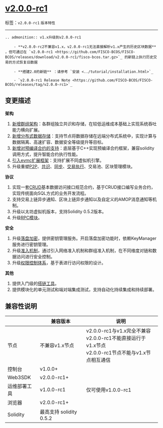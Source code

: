 # [v2.0.0-rc1](https://github.com/FISCO-BCOS/FISCO-BCOS/releases/tag/v2.0.0-rc1)

标签：``v2.0.0-rc1`` ``版本特性`` 

---

```eval_rst
.. admonition:: v1.x升级到v2.0.0-rc1

    - **v2.0.0-rc2不兼容v1.x，v2.0.0-rc1无法直接解析v1.x产生的历史区块数据** ，但可通过在 `v2.0.0-rc1 <https://github.com/FISCO-BCOS/FISCO-BCOS/releases/download/v2.0.0-rc1/fisco-bcos.tar.gz>`_ 的新链上执行历史交易的方式恢复旧数据

    - **搭建2.0的新链** ：请参考 `安装 <../tutorial/installation.html>`_

    - `v2.0.0-rc1 Release Note <https://github.com/FISCO-BCOS/FISCO-BCOS/releases/tag/v2.0.0-rc1>`_
```

## 变更描述

**架构**

1. [新增群组架构](../design/architecture/group.md)：各群组独立共识和存储，在较低运维成本基础上实现系统吞吐能力横向扩展。
2. [新增分布式数据存储](../design/storage/storage.md)：支持节点将数据存储在远端分布式系统中，实现计算与数据隔离、高速扩容、数据安全等级提升等目标。
3. [新增对预编译合约的支持](../design/virtual_machine/precompiled.md)：底层基于C++实现预编译合约框架，兼容solidity调用方式，提升智能合约执行性能。
4. [引入evmc扩展框架](../design/virtual_machine/index.md)：支持扩展不同虚拟机引擎。
5. 升级重塑[P2P](..//design/p2p/p2p.md)、[共识](../design/consensus/index.md)、[同步](../design/sync/sync.md)、[交易执行](../design/virtual_machine/index.md)、交易池、区块管理模块。

**协议**

1. 实现一套[CRUD](../tutorial/sdk_application.md)基本数据访问接口规范合约，基于CRUD接口编写业务合约，实现传统面向SQL方式的业务开发流程。
2. 支持交易上链异步通知、区块上链异步通知以及自定义的AMOP消息通知等机制。
3. 升级以太坊虚拟机版本，支持Solidity 0.5.2版本。
4. 升级[RPC模块](../reference/api.md)。

**安全**

1. 升级[落盘加密](../blockchain_dev/storage_security.md)，提供密钥管理服务。开启落盘加密功能时，依赖KeyManager服务进行密钥管理。
2. 升级[准入机制](../blockchain_dev/node_management.md)，通过引入网络准入机制和群组准入机制，在不同维度对链和数据访问进行安全控制。
3. 升级[权限控制体系](../blockchain_dev/distributed_storage.md)，基于表进行访问权限的设计。

**其他**

1. 提供入门级的[搭链工具](../tools/build_chain.md)。
2. 提供模块化的单元测试和端对端集成测试，支持自动化持续集成和持续部署。

## 兼容性说明

|           | 兼容版本                                            | 说明                                                         |
| --------- | --------------------------------------------------- | ------------------------------------------------------------ |
| 节点      | 不兼容v1.x节点 | v2.0.0-rc1与v1.x完全不兼容 <br> v2.0.0-rc1不能直接运行于v1.x节点<br>v2.0.0-rc1节点不能与v1.x节点相互通信 |
| 控制台    | v1.0.0+                                              |                                                              |
| Web3SDK   | v2.0.0-rc1+                                          |                                                              |
| 运维部署工具 | v1.0.0-rc1                                           | 仅可使用v1.0.0-rc1                        |
| 浏览器    | v2.0.0-rc1+                                          |                                                              |
| Solidity  | 最高支持 solidity 0.5.2                             |                                                              |
